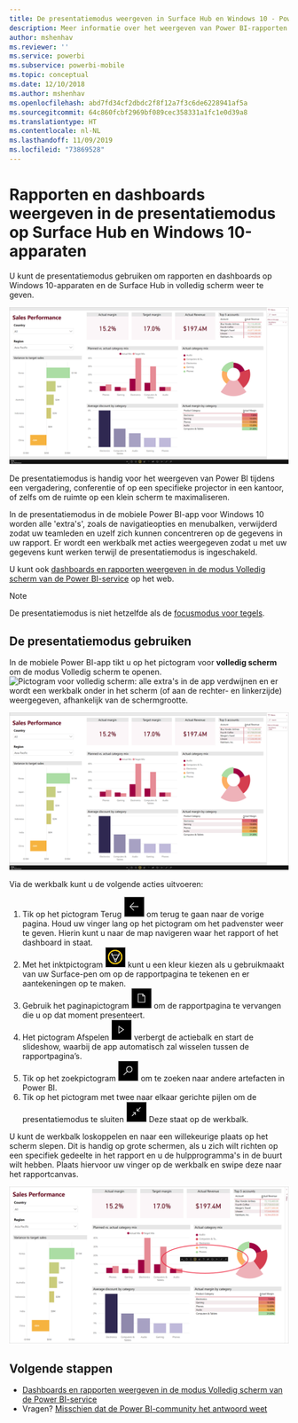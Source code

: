 ```yaml
---
title: De presentatiemodus weergeven in Surface Hub en Windows 10 - Power BI
description: Meer informatie over het weergeven van Power BI-rapporten in Surface Hub en het weergeven van Power BI-dashboards, -rapporten en -tegels in de modus Volledig scherm op Windows 10-apparaten.
author: mshenhav
ms.reviewer: ''
ms.service: powerbi
ms.subservice: powerbi-mobile
ms.topic: conceptual
ms.date: 12/10/2018
ms.author: mshenhav
ms.openlocfilehash: abd7fd34cf2dbdc2f8f12a7f3c6de6228941af5a
ms.sourcegitcommit: 64c860fcbf2969bf089cec358331a1fc1e0d39a8
ms.translationtype: HT
ms.contentlocale: nl-NL
ms.lasthandoff: 11/09/2019
ms.locfileid: "73869528"
---
```

# <a name="view-reports-and-dashboards-in-presentation-mode-on-surface-hub-and-windows-10-devices"></a>Rapporten en dashboards weergeven in de presentatiemodus op Surface Hub en Windows 10-apparaten
U kunt de presentatiemodus gebruiken om rapporten en dashboards op Windows 10-apparaten en de Surface Hub in volledig scherm weer te geven. 

![Rapporten in de modus Volledig scherm](./media/mobile-windows-10-app-presentation-mode/power-bi-presentation-mode-2.png)

De presentatiemodus is handig voor het weergeven van Power BI tijdens een vergadering, conferentie of op een specifieke projector in een kantoor, of zelfs om de ruimte op een klein scherm te maximaliseren. 

In de presentatiemodus in de mobiele Power BI-app voor Windows 10 worden alle 'extra's', zoals de navigatieopties en menubalken, verwijderd zodat uw teamleden en uzelf zich kunnen concentreren op de gegevens in uw rapport. Er wordt een werkbalk met acties weergegeven zodat u met uw gegevens kunt werken terwijl de presentatiemodus is ingeschakeld.

U kunt ook [dashboards en rapporten weergeven in de modus Volledig scherm van de Power BI-service](../end-user-focus.md) op het web.

> [!NOTE]
> De presentatiemodus is niet hetzelfde als de [focusmodus voor tegels](mobile-tiles-in-the-mobile-apps.md).
> 
> 

## <a name="use-presentation-mode"></a>De presentatiemodus gebruiken
In de mobiele Power BI-app tikt u op het pictogram voor **volledig scherm** om de modus Volledig scherm te openen.
![Pictogram voor volledig scherm](././media/mobile-windows-10-app-presentation-mode/power-bi-full-screen-icon.png): alle extra's in de app verdwijnen en er wordt een werkbalk onder in het scherm (of aan de rechter- en linkerzijde) weergegeven, afhankelijk van de schermgrootte.

![Rapport in de modus Volledig scherm met werkbalken aan de zijkant](./media/mobile-windows-10-app-presentation-mode/power-bi-presentation-mode-2.png)

Via de werkbalk kunt u de volgende acties uitvoeren:

1. Tik op het pictogram Terug ![pictogram Terug](./media/mobile-windows-10-app-presentation-mode/power-bi-windows-10-presentation-back-icon.png) om terug te gaan naar de vorige pagina. Houd uw vinger lang op het pictogram om het padvenster weer te geven. Hierin kunt u naar de map navigeren waar het rapport of het dashboard in staat.
2. Met het inktpictogram ![inktpictogram](./media/mobile-windows-10-app-presentation-mode/power-bi-windows-10-presentation-ink-icon.png) kunt u een kleur kiezen als u gebruikmaakt van uw Surface-pen om op de rapportpagina te tekenen en er aantekeningen op te maken. 
3. Gebruik het paginapictogram ![pagineringspictogram](./media/mobile-windows-10-app-presentation-mode/power-bi-windows-10-presentation-pages-icon.png) om de rapportpagina te vervangen die u op dat moment presenteert.
4. Het pictogram Afspelen  ![Pictogram Afspelen](./media/mobile-windows-10-app-presentation-mode/power-bi-windows-10-presentation-play-icon.png) verbergt de actiebalk en start de slideshow, waarbij de app automatisch zal wisselen tussen de rapportpagina’s. 
5. Tik op het zoekpictogram ![Zoekpictogram](./media/mobile-windows-10-app-presentation-mode/power-bi-windows-10-presentation-search-icon.png) om te zoeken naar andere artefacten in Power BI.
6. Tik op het pictogram met twee naar elkaar gerichte pijlen om de presentatiemodus te sluiten ![Modus Volledig scherm sluiten](./media/mobile-windows-10-app-presentation-mode/power-bi-windows-10-exit-full-screen-icon.png) Deze staat op de werkbalk.

U kunt de werkbalk loskoppelen en naar een willekeurige plaats op het scherm slepen. Dit is handig op grote schermen, als u zich wilt richten op een specifiek gedeelte in het rapport en u de hulpprogramma's in de buurt wilt hebben. Plaats hiervoor uw vinger op de werkbalk en swipe deze naar het rapportcanvas.

![Rapport in de presentatiemodus met een losgekoppelde werkbalk](./media/mobile-windows-10-app-presentation-mode/power-bi-windows-10-presentation-drag-toolbar-2.png)


## <a name="next-steps"></a>Volgende stappen
* [Dashboards en rapporten weergeven in de modus Volledig scherm van de Power BI-service](../end-user-focus.md)
* Vragen? [Misschien dat de Power BI-community het antwoord weet](https://community.powerbi.com/)

